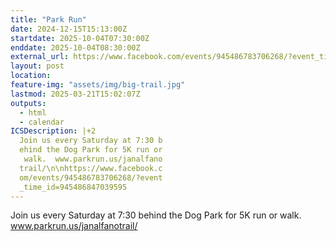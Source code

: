 ```yaml
---
title: "Park Run"
date: 2024-12-15T15:13:00Z
startdate: 2025-10-04T07:30:00Z
enddate: 2025-10-04T08:30:00Z
external_url: https://www.facebook.com/events/945486783706268/?event_time_id=945486847039595
layout: post
location: 
feature-img: "assets/img/big-trail.jpg"
lastmod: 2025-03-21T15:02:07Z
outputs:
  - html
  - calendar
ICSDescription: |+2
  Join us every Saturday at 7:30 b  ehind the Dog Park for 5K run or   walk.  www.parkrun.us/janalfano  trail/\n\nhttps://www.facebook.c  om/events/945486783706268/?event  _time_id=945486847039595
---
```


Join us every Saturday at 7&#58;30 behind the Dog Park for 5K run or walk.  www.parkrun.us/janalfanotrail/<br>
  <br>
  
